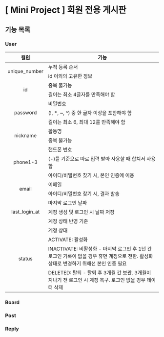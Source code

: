 # [ Mini Project ] 회원 전용 게시판 

## 기능 목록

### User
<table>
    <thead>
        <th>컬럼</th>
        <th>기능</th>
    </thead>
    <tbody>
        <tr>
            <td rowspan="2" style="text-align:center">unique_number</td>
            <td>누적 등록 순서</td>
        </tr>
        <tr><td>id 이외의 고유한 정보</td></tr>
        <tr>
            <td rowspan="2" style="text-align:center">id</td>
            <td>중복 불가능</td>
        </tr>
        <tr><td>길이는 최소 4글자를 만족해야 함</td></tr>
        <tr>
            <td rowspan="3" style="text-align:center">password</td>
            <td>비밀번호</td>
        </tr>
        <tr><td>(!, *, ~, ^) 중 한 글자 이상을 포함해야 함</td></tr>
        <tr><td>길이는 최소 6, 최대 12를 만족해야 함</td></tr>
        <tr>
            <td rowspan="2" style="text-align:center">nickname</td>
            <td>활동명</td>
        </tr>
        <tr><td>중복 불가능</td></tr>
        <tr>
            <td rowspan="3" style="text-align:center">phone1-3</td>
            <td>핸드폰 번호</td>
        </tr>
        <tr><td>(-)를 기준으로 따로 입력 받아 사용할 때 합쳐서 사용함</td></tr>
        <tr><td>아이디/비밀번호 찾기 시, 본인 인증에 이용</td></tr>
        <tr>
            <td rowspan="2" style="text-align:center">email</td>
            <td>이메일</td>
        </tr>
        <tr><td>아이디/비밀번호 찾기 시, 결과 발송</td></tr>
        <tr>
            <td rowspan="3" style="text-align:center">last_login_at</td>
            <td>마지막 로그인 날짜</td>
        </tr>
        <tr><td>계정 생성 및 로그인 시 날짜 저장</td></tr>
        <tr><td>계정 상태 반영 기준</td></tr>
        <tr>
            <td rowspan="4" style="text-align:center">status</td>
            <td>계정 상태</td>
        </tr>
        <tr><td>ACTIVATE: 활성화</td></tr>
        <tr><td>INACTIVATE: 비활성화 - 마지막 로그인 후 1년 간 로그인 기록이 없을 경우 휴면 계정으로 전환. 활성화 상태로 변경하기 위해선 본인 인증 필요</td></tr>
        <tr><td>DELETED: 탈퇴 - 탈퇴 후 3개월 간 보관. 3개월이 지나기 전 로그인 시 계정 복구. 로그인 없을 경우 데이터 삭제 </td></tr>
    </tbody>
</table>

### Board

### Post

### Reply
